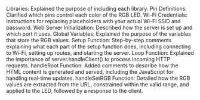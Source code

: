 Libraries: Explained the purpose of including each library.
Pin Definitions: Clarified which pins control each color of the RGB LED.
Wi-Fi Credentials: Instructions for replacing placeholders with your actual Wi-Fi SSID and password.
Web Server Initialization: Described how the server is set up and which port it uses.
Global Variables: Explained the purpose of the variables that store the RGB values.
Setup Function: Step-by-step comments explaining what each part of the setup function does, including connecting to Wi-Fi, setting up routes, and starting the server.
Loop Function: Explained the importance of server.handleClient() to process incoming HTTP requests.
handleRoot Function: Added comments to describe how the HTML content is generated and served, including the JavaScript for handling real-time updates.
handleSetRGB Function: Detailed how the RGB values are extracted from the URL, constrained within the valid range, and applied to the LED, followed by a response to the client.